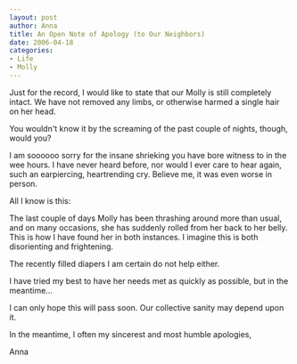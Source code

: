 ```yaml
--- 
layout: post
author: Anna
title: An Open Note of Apology (to Our Neighbors)
date: 2006-04-18
categories: 
- Life
- Molly
---
```


Just for the record, I would like to state that our Molly is still completely intact. We have not removed any limbs, or otherwise harmed a single hair on her head.

You wouldn't know it by the screaming of the past couple of nights, though, would you?

I am soooooo sorry for the insane shrieking you have bore witness to in the wee hours. I have never heard before, nor would I ever care to hear again, such an earpiercing, heartrending cry. Believe me, it was even worse in person.

All I know is this:

The last couple of days Molly has been thrashing around more than usual, and on many occasions, she has suddenly rolled from her back to her belly. This is how I have found her in both instances. I imagine this is both disorienting and frightening.

The recently filled diapers I am certain do not help either.

I have tried my best to have her needs met as quickly as possible, but in the meantime...

I can only hope this will pass soon. Our collective sanity may depend upon it.

In the meantime, I often my sincerest and most humble apologies,

Anna
